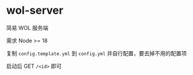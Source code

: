 # wol-server

简易 WOL 服务端

需求 Node >= 18

复制 `config.template.yml` 到 `config.yml` 并自行配置，要去掉不用的配置项

启动后 GET `/<id>` 即可
